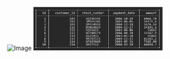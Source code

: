 <img src='https://o.quizlet.com/s6CRKkbrFMSNvYkUrbJm7w.png' alt='Image' style='flex: 1; max-width: 300px; min-height:100px; max-height: 200px;'>


<img src='./images/sample_01.png' alt='Image' style='flex: 1; max-width: 300px; min-height:100px; max-height: 200px;'>